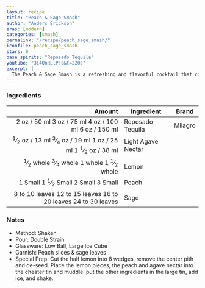 ```yaml
---
layout: recipe
title: "Peach & Sage Smash"
author: "Anders Erickson"
eras: [modern]
categories: [smash]
permalink: "/recipe/peach_sage_smash/"
iconfile: peach_sage_smash
stars: 0
base_spirits: "Reposado Tequila"
youtube: "3i4QnRLlPFc&t=220s"
excerpt: |
  The Peach & Sage Smash is a refreshing and flavorful cocktail that combines the sweetness of peaches with the earthy notes of sage.
---
```


### Ingredients

|         Amount | Ingredient         | Brand   |
| -------------: | ------------------ | ------- |
|           <span class="onex active">2 oz  / 50 ml</span> <span class="onehalfx">3 oz  / 75 ml</span> <span class="twox">4 oz  / 100 ml</span> <span class="threex">6 oz  / 150 ml</span>| Reposado Tequila   | Milagro |
|         <span class="onex active"> <sup>1</sup>&frasl;<sub>2</sub> oz  / 13 ml</span> <span class="onehalfx"> <sup>3</sup>&frasl;<sub>4</sub> oz  / 19 ml</span> <span class="twox">1 oz  / 25 ml</span> <span class="threex">1 <sup>1</sup>&frasl;<sub>2</sub> oz  / 38 ml</span>| Light Agave Nectar |
|      <span class="onex active"> <sup>1</sup>&frasl;<sub>2</sub> whole </span> <span class="onehalfx"> <sup>3</sup>&frasl;<sub>4</sub> whole </span> <span class="twox">1 whole </span> <span class="threex">1 <sup>1</sup>&frasl;<sub>2</sub> whole </span>| Lemon              |
|        <span class="onex active">1 Small </span> <span class="onehalfx">1 <sup>1</sup>&frasl;<sub>2</sub> Small </span> <span class="twox">2 Small </span> <span class="threex">3 Small </span>| Peach              |
| <span class="onex active">8 to 10 leaves </span> <span class="onehalfx">12 to 15 leaves </span> <span class="twox">16 to 20 leaves </span> <span class="threex">24 to 30 leaves </span>| Sage               |

### Notes

- Method: Shaken
- Pour: Double Strain
- Glassware: Low Ball, Large Ice Cube
- Garnish: Peach slices & sage leaves
- Special Prep: Cut the half lemon into 8 wedges, remove the center pith and de-seed. Place the lemon pieces, the peach and agave nectar into the cheater tin and muddle. put the other ingredients in the large tin, add ice, and shake.

    
<script type="application/ld+json">
{
  "@context": "https://schema.org",
  "@type": "Recipe",
  "author": {
    "@type": "Person",
    "name": "{{ page.author }}"
    },
  "description": "{{ page.excerpt | strip_html | replace: '"', "'" }}",
  "recipeIngredient": [
  "2 oz Reposado Tequila",
  "0.5 oz Light Agave Nectar",
  " 0.5 whole Lemon ",
  " 1 Small Peach ",
  "8 to 10 leaves Sage"
    ],
  "name": "{{ page.title }}",
  "recipeInstructions": [
    {
      "@type": "HowToStep",
      "text": "- Method: Shaken"
    },
    {
      "@type": "HowToStep",
      "text": "- Pour: Double Strain"
    },
    {
      "@type": "HowToStep",
      "text": "- Glassware: Low Ball, Large Ice Cube"
    },
    {
      "@type": "HowToStep",
      "text": "- Garnish: Peach slices & sage leaves"
    },
    {
      "@type": "HowToStep",
      "text": "- Special Prep: Cut the half lemon into 8 wedges, remove the center pith and de-seed. Place the lemon pieces, the peach and agave nectar into the cheater tin and muddle. put the other ingredients in the large tin, add ice, and shake."
    }
    ],
  "recipeYield": "1 cocktail",
  "recipeCategory": "cocktail",
  {%- if page.stars and site.data.ratings[page.iconfile].ratings -%}"aggregateRating": "{%- include stars_metadata.html %} out of 5",{%- endif -%}
  "recipeCuisine": "global",
  "prepTime": "PT20M",
  "cookTime": "PT15S",
  "keywords": "{{ page.title }}, cocktail, {{ page.eras }}, {%- include category_metadata.html -%}, {%- include spirits_metadata.html -%}"
}
</script>

    